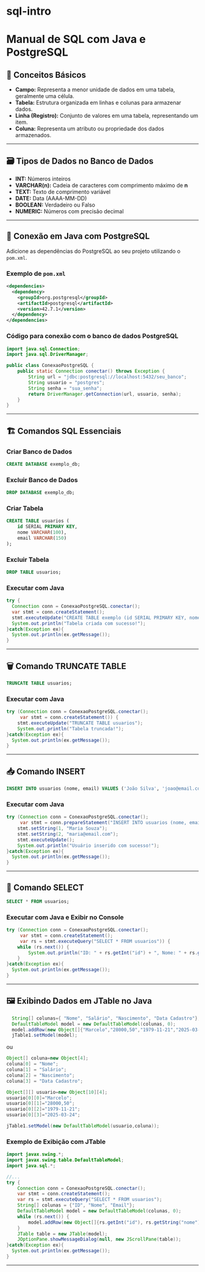 # sql-intro
# Manual de SQL com Java e PostgreSQL

## 📌 Conceitos Básicos

- **Campo:** Representa a menor unidade de dados em uma tabela, geralmente uma célula.
- **Tabela:** Estrutura organizada em linhas e colunas para armazenar dados.
- **Linha (Registro):** Conjunto de valores em uma tabela, representando um item.
- **Coluna:** Representa um atributo ou propriedade dos dados armazenados.

---

## 🗃️ Tipos de Dados no Banco de Dados

- **INT:** Números inteiros
- **VARCHAR(n):** Cadeia de caracteres com comprimento máximo de **n**
- **TEXT:** Texto de comprimento variável
- **DATE:** Data (AAAA-MM-DD)
- **BOOLEAN:** Verdadeiro ou Falso
- **NUMERIC:** Números com precisão decimal

---

## 🚀 Conexão em Java com PostgreSQL

Adicione as dependências do PostgreSQL ao seu projeto utilizando o `pom.xml`.

### Exemplo de `pom.xml`
```xml
<dependencies>
  <dependency>
    <groupId>org.postgresql</groupId>
    <artifactId>postgresql</artifactId>
    <version>42.7.1</version>
  </dependency>
</dependencies>
```

### Código para conexão com o banco de dados PostgreSQL
```java
import java.sql.Connection;
import java.sql.DriverManager;

public class ConexaoPostgreSQL {
    public static Connection conectar() throws Exception {
        String url = "jdbc:postgresql://localhost:5432/seu_banco";
        String usuario = "postgres";
        String senha = "sua_senha";
        return DriverManager.getConnection(url, usuario, senha);
    }
}
```

---

## 🏗️ Comandos SQL Essenciais

### Criar Banco de Dados
```sql
CREATE DATABASE exemplo_db;
```

### Excluir Banco de Dados
```sql
DROP DATABASE exemplo_db;
```

### Criar Tabela
```sql
CREATE TABLE usuarios (
    id SERIAL PRIMARY KEY,
    nome VARCHAR(100),
    email VARCHAR(150)
);
```

### Excluir Tabela
```sql
DROP TABLE usuarios;
```

### Executar com Java
```java
try {
  Connection conn = ConexaoPostgreSQL.conectar();
  var stmt = conn.createStatement();
  stmt.executeUpdate("CREATE TABLE exemplo (id SERIAL PRIMARY KEY, nome VARCHAR(50))");
  System.out.println("Tabela criada com sucesso!");
}catch(Exception ex){
  System.out.println(ex.getMessage());
}
```

---

## 🗑️ Comando TRUNCATE TABLE
```sql
TRUNCATE TABLE usuarios;
```
### Executar com Java
```java
try (Connection conn = ConexaoPostgreSQL.conectar();
     var stmt = conn.createStatement()) {
    stmt.executeUpdate("TRUNCATE TABLE usuarios");
    System.out.println("Tabela truncada!");
}catch(Exception ex){
  System.out.println(ex.getMessage());
}
```

---

## 📥 Comando INSERT
```sql
INSERT INTO usuarios (nome, email) VALUES ('João Silva', 'joao@email.com');
```
### Executar com Java
```java
try (Connection conn = ConexaoPostgreSQL.conectar();
     var stmt = conn.prepareStatement("INSERT INTO usuarios (nome, email) VALUES (?, ?)");) {
    stmt.setString(1, "Maria Souza");
    stmt.setString(2, "maria@email.com");
    stmt.executeUpdate();
    System.out.println("Usuário inserido com sucesso!");
}catch(Exception ex){
  System.out.println(ex.getMessage());
}
```

---

## 🔎 Comando SELECT
```sql
SELECT * FROM usuarios;
```
### Executar com Java e Exibir no Console
```java
try (Connection conn = ConexaoPostgreSQL.conectar();
     var stmt = conn.createStatement();
     var rs = stmt.executeQuery("SELECT * FROM usuarios")) {
    while (rs.next()) {
        System.out.println("ID: " + rs.getInt("id") + ", Nome: " + rs.getString("nome") + ", Email: " + rs.getString("email"));
    }
}catch(Exception ex){
  System.out.println(ex.getMessage());
}
```

---

## 🖼️ Exibindo Dados em JTable no Java

```java
  String[] colunas={ "Nome", "Salário", "Nascimento", "Data Cadastro"};
  DefaultTableModel model = new DefaultTableModel(colunas, 0);
  model.addRow(new Object[]{"Marcelo","28000,50","1979-11-21","2025-03-24"});
  jTable1.setModel(model);
```

ou 
```java
Object[] coluna=new Object[4];
coluna[0] = "Nome";
coluna[1] = "Salário";
coluna[2] = "Nascimento";
coluna[3] = "Data Cadastro";

Object[][] usuario=new Object[10][4];
usuario[0][0]="Marcelo";
usuario[0][1]="28000,50";
usuario[0][2]="1979-11-21";
usuario[0][3]="2025-03-24";

jTable1.setModel(new DefaultTableModel(usuario,coluna));

```

### Exemplo de Exibição com JTable
```java
import javax.swing.*;
import javax.swing.table.DefaultTableModel;
import java.sql.*;

//...
try {
    Connection conn = ConexaoPostgreSQL.conectar();
    var stmt = conn.createStatement();
    var rs = stmt.executeQuery("SELECT * FROM usuarios");
    String[] colunas = {"ID", "Nome", "Email"};
    DefaultTableModel model = new DefaultTableModel(colunas, 0);
    while (rs.next()) {
        model.addRow(new Object[]{rs.getInt("id"), rs.getString("nome"), rs.getString("email")});
    }
    JTable table = new JTable(model);
    JOptionPane.showMessageDialog(null, new JScrollPane(table));
}catch(Exception ex){
  System.out.println(ex.getMessage());
}
```

---



